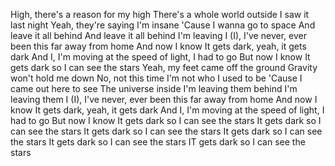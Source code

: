 High, there's a reason for my high
There's a whole world outside
I saw it last night
Yeah, they're saying I'm insane
'Cause I wanna go to space
And leave it all behind
And leave it all behind
I'm leaving
I (I), I've never, ever been this far away from home
And now I know
It gets dark, yeah, it gets dark
And I, I'm moving at the speed of light, I had to go
But now I know
It gets dark so I can see the stars
Yeah, my feet came off the ground
Gravity won't hold me down
No, not this time
I'm not who I used to be
'Cause I came out here to see
The universe inside
I'm leaving them behind
I'm leaving them
I (I), I've never, ever been this far away from home
And now I know
It gets dark, yeah, it gets dark
And I, I'm moving at the speed of light, I had to go
But now I know
It gets dark so I can see the stars
It gets dark so I can see the stars
It gets dark so I can see the stars
It gets dark so I can see the stars
It gets dark so I can see the stars
IT gets dark so I can see the stars
